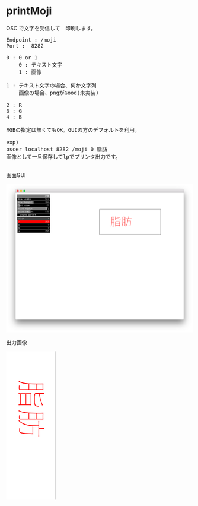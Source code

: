 # printMoji
OSC で文字を受信して　印刷します。

<pre>
Endpoint : /moji
Port :  8282

0 : 0 or 1 
    0 : テキスト文字
    1 : 画像

1 : テキスト文字の場合、何か文字列
    画像の場合、pngがGood(未実装)

2 : R
3 : G
4 : B

RGBの指定は無くてもOK。GUIの方のデフォルトを利用。

exp)
oscer localhost 8282 /moji 0 脂肪
画像として一旦保存してlpでプリンタ出力です。

</pre>

画面GUI

![result](https://github.com/bugdelic/printMoji/blob/master/screenshot.png)


出力画像 

![result](https://github.com/bugdelic/printMoji/blob/master/drawmoji.png)
